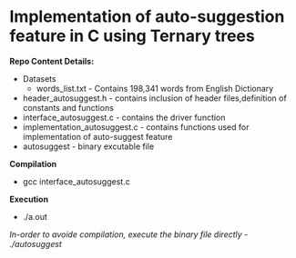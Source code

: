 # Implementation of auto-suggestion feature in C using Ternary trees

**Repo Content Details:**
* Datasets
   * words_list.txt - Contains 198,341 words from English Dictionary
* header_autosuggest.h - contains inclusion of header files,definition of constants and functions
* interface_autosuggest.c - contains the driver function
* implementation_autosuggest.c - contains functions used for implementation of auto-suggest feature 
* autosuggest - binary excutable file

**Compilation**
* gcc interface_autosuggest.c

**Execution**
* ./a.out

_In-order to avoide compilation, execute the binary file directly - ./autosuggest_
